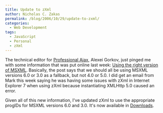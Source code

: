 ```yaml
---
title: Update to zXml
author: Nicholas C. Zakas
permalink: /blog/2006/10/29/update-to-zxml/
categories:
  - Web Development
tags:
  - JavaScript
  - Personal
  - zXml
---
```

The technical editor for <a title="Professional Ajax" rel="external" href="http://www.amazon.com/exec/obidos/redirect?link_code=ur2&tag=nczonline-20&camp=1789&creative=9325&path=http%3A%2F%2Fwww.amazon.com%2Fgp%2Fproduct%2F0471777781%2F">Professional Ajax</a>, Alexei Gorkov, just pinged me with some information that was put online last week: <a title="Using the right version of MSXML in Internet Explorer" rel="external" href="http://blogs.msdn.com/xmlteam/archive/2006/10/23/using-the-right-version-of-msxml-in-internet-explorer.aspx">Using the right version of MSXML</a>. Basically, the post says that we should all be using MSXML versions 6.0 or 3.0 as a fallback, but not 4.0 or 5.0. I did get an email from Mark this week saying he was having some issues with zXml in Internet Explorer 7 when using zXml because instantiating XMLHttp 5.0 caused an error.

Given all of this new information, I've updated zXml to use the appropriate progIDs for MSXML versions 6.0 and 3.0. It's now available in <a title="Downloads" rel="internal" href="/downloads/">Downloads</a>.

